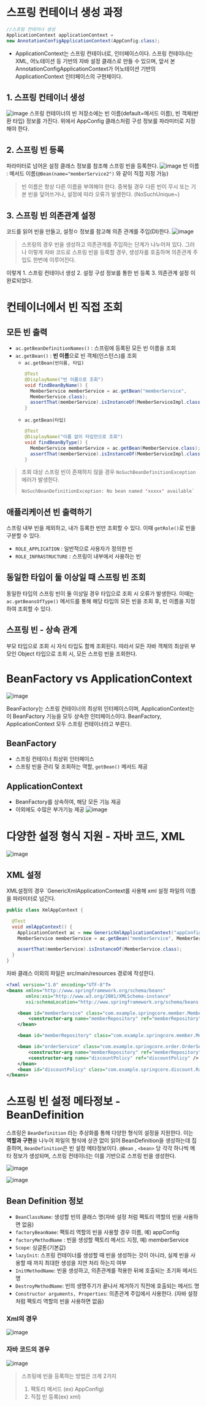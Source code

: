 # 스프링 컨테이너 생성 과정


``` java
//스프링 컨테이너 생성
ApplicationContext applicationContext =
new AnnotationConfigApplicationContext(AppConfig.class);
```

- ApplicationContext는 스프링 컨테이너로, 인터페이스이다.
스프링 컨테이너는 XML, 어노테이션 등 기반의 자바 설정 클래스로 만들 수 있으며, 앞서 본 AnnotationConfigApplicationContext가 어노테이션 기반의 ApplicationContext 인터페이스의 구현체이다.

## 1. 스프링 컨테이너 생성
![image](https://github.com/user-attachments/assets/3f850b67-51e0-49b2-a98c-d3dacdb07dbd)
스프링 컨테이너의 빈 저장소에는 빈 이름(default=메서드 이름), 빈 객체(반환 타입) 정보를 가진다.
위에서 AppConfig 클래스처럼 구성 정보를 파라미터로 지정해야 한다.

## 2. 스프링 빈 등록
파라미터로 넘어온 설정 클래스 정보를 참조해 스프링 빈을 등록한다.
![image](https://github.com/user-attachments/assets/f9dc8dda-4cbc-453d-b134-7fc619e5cdf0)
빈 이름 : 메서드 이름(`@Bean(name="memberService2")` 와 같이 직접 지정 가능)
  > 빈 이름은 항상 다른 이름을 부여해야 한다. 중복될 경우 다른 빈이 무시 또는 기본 빈을 덮어쓰거나, 설정에 따라 오류가 발생한다. (NoSuchUnique~)

## 3. 스프링 빈 의존관계 설정
코드를 읽어 빈을 만들고, 설정ㅇ 정보를 참고해 의존 관계를 주입(DI)한다.
![image](https://github.com/user-attachments/assets/f4fdc2c5-3b46-4ef6-aae8-67c1c51547b6)

> 스프링의 경우 빈을 생성하고 의존관계를 주입하는 단계가 나누어져 있다.
> 그러나 이렇게 자바 코드로 스프링 빈을 등록할 경우, 생성자를 호출하며 의존관계 주입도 한번에 이루어진다.

이렇게 1. 스프링 컨테이너 생성 2. 설정 구성 정보를 통한 빈 등록 3. 의존관계 설정 이 완료되었다.

# 컨테이너에서 빈 직접 조회
## 모든 빈 출력
- `ac.getBeanDefinitionNames()` : 스프링에 등록된 모든 빈 이름을 조회
- `ac.getBean()` : **빈 이름**으로 빈 객체(인스턴스)를 조회
    - `ac.getBean(빈이름, 타입)`
      ``` java
      @Test
      @DisplayName("빈 이름으로 조회")
      void findBeanByName() {
        MemberService memberService = ac.getBean("memberService",
        MemberService.class);
        assertThat(memberService).isInstanceOf(MemberServiceImpl.class);
      }
      ```
    - `ac.getBean(타입)`
      ``` java
      @Test
      @DisplayName("이름 없이 타입만으로 조회")
      void findBeanByType() {
        MemberService memberService = ac.getBean(MemberService.class);
        assertThat(memberService).isInstanceOf(MemberServiceImpl.class);
      }
      ```

> 조회 대상 스프링 빈이 존재하지 않을 경우 `NoSuchBeanDefinitionException` 에러가 발생한다.
> ``` java
> NoSuchBeanDefinitionException: No bean named 'xxxxx' available`
> ```
> 

## 애플리케이션 빈 출력하기
스프링 내부 빈을 제외하고, 내가 등록한 빈만 조회할 수 있다. 이때 `getRole()`로 빈을 구분할 수 있다.
- `ROLE_APPLICATION` : 일반적으로 사용자가 정의한 빈
- `ROLE_INFRASTRUCTURE` : 스프링이 내부에서 사용하는 빈

## 동일한 타입이 둘 이상일 때 스프링 빈 조회
동일한 타입의 스프링 빈이 둘 이상일 경우 타입으로 조회 시 오류가 발생한다. 이때는 `ac.getBeansOfType()` 메서드를 통해 해당 타입의 모든 빈을 조회 후, 빈 이름을 지정하여 조회할 수 있다.

## 스프링 빈 - 상속 관계
부모 타입으로 조회 시 자식 타입도 함께 조회된다.
따라서 모든 자바 객체의 최상위 부모인 Object 타입으로 조회 시, 모든 스프링 빈을 조회한다.

# BeanFactory vs ApplicationContext
![image](https://github.com/user-attachments/assets/33da7d0e-b1b8-4c54-bd18-4559c386b834)

BeanFactory는 스프링 컨테이너의 최상위 인터페이스이며, ApplicationContext는 이 BeanFactory 기능을 모두 상속한 인터페이스이다.
BeanFactory, ApplicationContext 모두 스프링 컨테이너라고 부른다.

## BeanFactory
- 스프링 컨테이너 최상위 인터페이스
- 스프링 빈을 관리 및 조회하는 역할, `getBean()` 메서드 제공

## ApplicationContext
- BeanFactory를 상속하여, 해당 모든 기능 제공
- 이외에도 수많은 부가기능 제공
 ![image](https://github.com/user-attachments/assets/69a48098-6e1c-4440-b283-a36452169614)


# 다양한 설정 형식 지원 - 자바 코드, XML
![image](https://github.com/user-attachments/assets/52e7ee78-a24c-4dc9-842e-2e2db251555e)

## XML 설정
XML설정의 경우 `GenericXmlApplicationContext를 사용해 xml 설정 파일의 이름을 파라미터로 넘긴다.
``` java
public class XmlAppContext {

  @Test
  void xmlAppContext() {
    ApplicationContext ac = new GenericXmlApplicationContext("appConfig.xml");
    MemberService memberService = ac.getBean("memberService", MemberService.class);

    assertThat(memberService).isInstanceOf(MemberService.class);
  }
}
```
자바 클래스 이외의 파일은 src/main/resources 경로에 작성한다.
``` xml
<?xml version="1.0" encoding="UTF-8"?>
<beans xmlns="http://www.springframework.org/schema/beans"
       xmlns:xsi="http://www.w3.org/2001/XMLSchema-instance"
       xsi:schemaLocation="http://www.springframework.org/schema/beans http://www.springframework.org/schema/beans/spring-beans.xsd">

    <bean id="memberService" class="com.example.springcore.member.MemberServiceImpl">
        <constructor-arg name="memberRepository" ref="memberRepository" />
    </bean>

    <bean id="memberRepository" class="com.example.springcore.member.MemoryMemberRepository" />

    <bean id="orderService" class="com.example.springcore.order.OrderServiceImpl">
        <constructor-arg name="memberRepository" ref="memberRepository" />
        <constructor-arg name="discountPolicy" ref="discountPolicy" />
    </bean>
    <bean id="discountPolicy" class="com.example.springcore.discount.RateDiscountPolicy" />
</beans>
```

# 스프링 빈 설정 메타정보 - BeanDefinition
스프링은 `BeanDefinition` 라는 추상화를 통해 다양한 형식의 설정을 지원한다.
이는 **역할과 구현**을 나누어 파일의 형식에 상관 없이 읽어 BeanDefinition을 생성하는데 집중하며, `BeanDefinition`은 빈 설정 메타정보이다.
`@Bean` , `<bean>` 당 각각 하나씩 메타 정보가 생성되며,  스프링 컨테이너는 이를 기반으로 스프링 빈을 생성한다.

![image](https://github.com/user-attachments/assets/6f5d1946-193c-468f-b29f-2149931823cb)

![image](https://github.com/user-attachments/assets/6a9f1ca0-db82-4352-95db-51971df38a3d)

## Bean Definition 정보
- `BeanClassName`: 생성할 빈의 클래스 명(자바 설정 처럼 팩토리 역할의 빈을 사용하면 없음)
- `factoryBeanName`: 팩토리 역할의 빈을 사용할 경우 이름, 예) appConfig
- `factoryMethodName` : 빈을 생성할 팩토리 메서드 지정, 예) memberService
- `Scope`: 싱글톤(기본값)
- `lazyInit`: 스프링 컨테이너를 생성할 때 빈을 생성하는 것이 아니라, 실제 빈을 사용할 때 까지 최대한 생성을 지연 처리 하는지 여부
- `InitMethodName`: 빈을 생성하고, 의존관계를 적용한 뒤에 호출되는 초기화 메서드 명
- `DestroyMethodName`: 빈의 생명주기가 끝나서 제거하기 직전에 호출되는 메서드 명
- `Constructor arguments, Properties`: 의존관계 주입에서 사용한다. (자바 설정 처럼 팩토리 역할의 빈을 사용하면 없음)

### Xml의 경우
![image](https://github.com/user-attachments/assets/89860898-62e8-48c4-8ff7-52e47192ba31)

### 자바 코드의 경우
![image](https://github.com/user-attachments/assets/3530c357-8f74-4684-96e4-ff535fc75588)



> 스프링에 빈을 등록하는 방법은 크게 2가지
> 1. 팩토리 메서드 (ex) AppConfig)
> 2. 직접 빈 등록(ex) xml)
